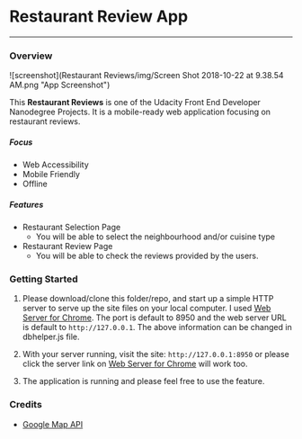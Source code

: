 # Restaurant Review App
---

### Overview

![screenshot](Restaurant Reviews/img/Screen Shot 2018-10-22 at 9.38.54 AM.png "App Screenshot")

This **Restaurant Reviews** is one of the Udacity Front End Developer Nanodegree Projects. It is a mobile-ready web application focusing on restaurant reviews. 

##### Focus
* Web Accessibility
* Mobile Friendly
* Offline

##### Features
* Restaurant Selection Page
    * You will be able to select the neighbourhood and/or cuisine type
* Restaurant Review Page
    * You will be able to check the reviews provided by the users.

### Getting Started

1. Please download/clone this folder/repo, and start up a simple HTTP server to serve up the site files on your local computer.
   I used [Web Server for Chrome](https://chrome.google.com/webstore/detail/web-server-for-chrome/ofhbbkphhbklhfoeikjpcbhemlocgigb?hl=en). 
   The port is default to 8950 and the web server URL is default to `http://127.0.0.1`.
   The above information can be changed in dbhelper.js file. 

2. With your server running, visit the site: `http://127.0.0.1:8950` or please click the server link on [Web Server for Chrome](https://chrome.google.com/webstore/detail/web-server-for-chrome/ofhbbkphhbklhfoeikjpcbhemlocgigb?hl=en) will work too.
3. The application is running and please feel free to use the feature.


### Credits

* [Google Map API](https://developers.google.com/maps/documentation/)

